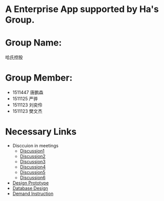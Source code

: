 # A Enterprise App supported by Ha's Group.

# Group Name:

哈氏控股

# Group Member:

- 1511447 唐鹏森
- 1511125 严骅
- 1511123 刘奕伶
- 1511123 樊文杰

# Necessary Links

- Disccuion in meetings
  - [Discussion1](./Discussion/Discussion1)
  - [Discussion2](./Discussion/Discussion2)
  - [Discussion3](./Discussion/Discussion3)
  - [Discussion4](./Discussion/Discussion4)
  - [Discussion5](./Discussion/Discussion5)
  - [Discussion6](./Discussion/Discussion6)
- [Design Prototype](./page2.md)
- [Database Design](./database_er.pdf)
- [Demand Instruction](./Demand_Instruction.pdf)

